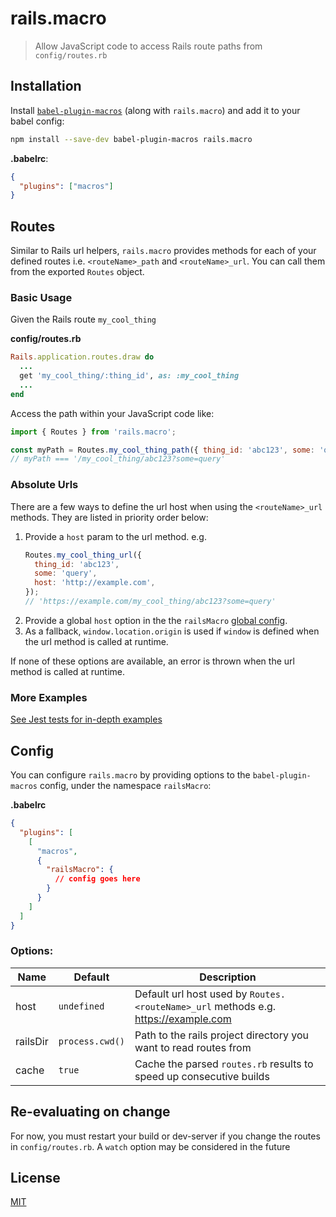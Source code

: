 # rails.macro

> Allow JavaScript code to access Rails route paths from `config/routes.rb`

## Installation

Install [`babel-plugin-macros`](https://github.com/kentcdodds/babel-plugin-macros) (along with `rails.macro`) and add it to your babel config:

```bash
npm install --save-dev babel-plugin-macros rails.macro
```

**.babelrc**:

```json
{
  "plugins": ["macros"]
}
```

## Routes

Similar to Rails url helpers, `rails.macro` provides methods for each of your defined routes i.e. `<routeName>_path` and `<routeName>_url`. You can call them from the exported `Routes` object.

### Basic Usage

Given the Rails route `my_cool_thing`

**config/routes.rb**

```ruby
Rails.application.routes.draw do
  ...
  get 'my_cool_thing/:thing_id', as: :my_cool_thing
  ...
end
```

Access the path within your JavaScript code like:

```js
import { Routes } from 'rails.macro';

const myPath = Routes.my_cool_thing_path({ thing_id: 'abc123', some: 'query' });
// myPath === '/my_cool_thing/abc123?some=query'
```

### Absolute Urls

There are a few ways to define the url host when using the `<routeName>_url` methods. They are listed in priority order below:

1. Provide a `host` param to the url method. e.g.
   ```js
   Routes.my_cool_thing_url({
     thing_id: 'abc123',
     some: 'query',
     host: 'http://example.com',
   });
   // 'https://example.com/my_cool_thing/abc123?some=query'
   ```
2. Provide a global `host` option in the the `railsMacro` [global config](#Config).
3. As a fallback, `window.location.origin` is used if `window` is defined when the url method is called at runtime.

If none of these options are available, an error is thrown when the url method is called at runtime.

### More Examples

[See Jest tests for in-depth examples](./test/index.test.js)

## Config

You can configure `rails.macro` by providing options to the
`babel-plugin-macros` config, under the namespace `railsMacro`:

**.babelrc**

```json
{
  "plugins": [
    [
      "macros",
      {
        "railsMacro": {
          // config goes here
        }
      }
    ]
  ]
}
```

### Options:

| Name     | Default         | Description                                                                        |
| -------- | --------------- | ---------------------------------------------------------------------------------- |
| host     | `undefined`     | Default url host used by `Routes.<routeName>_url` methods e.g. https://example.com |
| railsDir | `process.cwd()` | Path to the rails project directory you want to read routes from                   |
| cache    | `true`          | Cache the parsed `routes.rb` results to speed up consecutive builds                |

## Re-evaluating on change

For now, you must restart your build or dev-server if you change the routes in `config/routes.rb`. A `watch` option may be considered in the future

## License

[MIT](./LICENSE)
